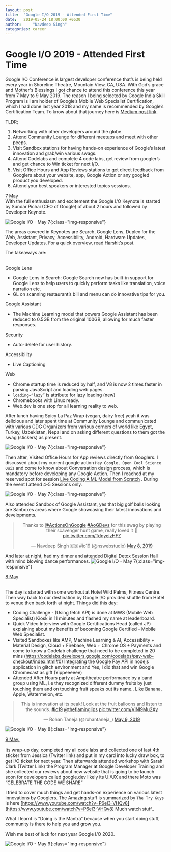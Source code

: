 ```yaml
---
layout: post
title:  "Google I/O 2019 - Attended First Time"
date:   2019-05-24 18:00:00 +0530
author:     "Navdeep Singh"
categories: career
---
```

Google I/O 2019 - Attended First Time
========================================================================

Google I/O Conference is largest developer conference that’s is being held every year in Shoreline Theatre, Mountain View, CA, USA. With God’s grace and Mother's Blessings I got chance to attend this conference this year from 7 May to 9 May 2019. The reason I being selected by Google India Skill Program is I am holder of Google’s Mobile Web Specialist Certification, which I had done last year 2018 and my name is recommended by Google’s Certification Team. To know about that journey here is [Medium post link](https://medium.com/@singhnavdeep/dream-in-years-plan-in-months-evaluate-in-weeks-ship-daily-5e44fdf8eea1).

TLDR;
1. Networking with other developers around the globe.
2. Attend Community Lounge for different meetups and meet with other peeps.
3. Visit Sandbox stations for having hands-on experience of Google’s latest innovation and grab/win various swags.
4. Attend Codelabs and complete 4 code labs, get review from googler’s and get chance to Win ticket for next I/O.
5. Visit Office Hours and App Reviews stations to get direct feedback from Googlers about your website, app, Google Action or any googled product you developed.
6. Attend your best speakers or interested topics sessions.

<u>7 May</u><br>
With the full enthusiasm and excitement the Google I/O Keynote is started by Sundar Pichai (CEO of Google) of about 2 hours and followed by Developer Keynote.

![Google I/O - May 7](/img/IMG_20190507_102419-COLLAGE.jpg){:class="img-responsive"}

The areas covered in Keynotes are Search, Google Lens, Duplex for the Web, Assistant, Privacy, Accessibility, Android, Hardware Updates, Developer Updates. For a quick overview, read [Harshit’s post](https://heartbeat.fritz.ai/google-i-o-2019-in-8-minutes-6b5d86b0a241).

The takeaways are:<br><br>

Google Lens
* Google Lens in Search: Google Search now has built-in support for Google Lens to help users to quickly perform tasks like translation, voice narration etc.
* GL on scanning restaurant’s bill and menu can do innovative tips for you.

Google Assistant
* The Machine Learning model that powers Google Assistant has been reduced to 0.5GB from the original 100GB, allowing for much faster responses.

Security
* Auto-delete for user history.

Accessibility
* Live Captioning

Web
* Chrome startup time is reduced by half, and V8 is now 2 times faster in parsing JavaScript and loading web pages.
* `loading=“lazy”` is attribute for lazy loading (new)
* Chromebooks with Linux ready.
* Web.dev is one stop for all learning reality to web.

After lunch having Spicy La Paz Wrap (vegan, dairy free) yeah it was delicious and later spent time at Community Lounge and communicated with various GDG Organizers from various corners of world like Egypt, Turkey, Uzbekistan, Nepal and on asking different questions to them got the swag (stickers) as present.

![Google I/O - May 7](/img/IMG_20190507_140008-COLLAGE.jpg){:class="img-responsive"}

Then after, Visited Office Hours for App reviews directly from Googlers.  I discussed about my current google action `Hey Google, Open Cool Science Quiz` and come to know about Conversation design process, which is mandatory before developing any Google Action. Then I reached at my reserved spot for session [Live Coding A ML Model from Scratch](https://www.youtube.com/watch?v=_RPHiqF2bSs&list=PLOU2XLYxmsILVTiOlMJdo7RQS55jYhsMi&index=31&t=0s) . During the event I attend 4-5 Sessions only.   

![Google I/O - May 7](/img/IMG_20190507_165754.jpg){:class="img-responsive"} 

Also attended Sandbox of Google Assistant, yes that big golf balls looking are Sanboxes areas where Google showcasing their latest innovations and developments.

<div style="text-align: center">
  <blockquote class="twitter-tweet" data-lang="en"><p lang="en" dir="ltr">Thanks to <a href="https://twitter.com/ActionsOnGoogle?ref_src=twsrc%5Etfw">@ActionsOnGoogle</a> <a href="https://twitter.com/hashtag/AoGDevs?src=hash&ref_src=twsrc%5Etfw">#AoGDevs</a> for this swag by playing their scavenger hunt game, really loved it 🥰 <a href="https://t.co/TdqyeizHFZ">pic.twitter.com/TdqyeizHFZ</a></p>&mdash; Navdeep Singh 🇺🇸 #io19 (@nswebstudio) <a href="https://twitter.com/nswebstudio/status/1125941875129499648?ref_src=twsrc%5Etfw">May 8, 2019</a></blockquote>
  <script async src="https://platform.twitter.com/widgets.js" charset="utf-8"></script>
</div>

And later at night, had my dinner and attended Digital Detox Session Hall with mind blowing dance performances. 
![Google I/O - May 7](/img/IMG_20190507_193955-COLLAGE.jpg){:class="img-responsive"} 

<u>8 May</u><br><br>

The day is started with some workout at Hotel Wild Palms, Fitness Centre. Then way back to our destination by Google I/O provided shuttle from Hotel to venue then back forth at night. 
Things did this day:
* Coding Challenge - (Using fetch API) is done at MWS (Mobile Web Specialist) Kiosk in 11 minutes and flashed my name at leaderboard.
* Quick Video Interview with Google Certifications Head (called JP) explaining about my benefits of becoming Google Certified - Mobile Web Specialist.
* Visited Sandboxes like AMP, Machine Learning & AI, Accessibility + Material Design, Cloud + Firebase, Web + Chrome OS + Payments and come to know a Codelab challenge that need to be completed in 20 mins (https://codelabs.developers.google.com/codelabs/pay-web-checkout/index.html#0) Integrating the Google Pay API in nodejs application in glitch environment and Yes, I did that and win Google Chromecast as gift (Yippeeeeee) 
* Attended After Hours party at Ampitheatre performance by a band group using ML, i.e they recognized different dummy fruits by just touching them and on touching fruit speaks out its name.. Like Banana, Apple, Watermelon, etc.

<div style="text-align: center">
<blockquote class="twitter-tweet" data-lang="en"><p lang="en" dir="ltr">This is innovation at its peak! Look at the fruit balloons and listen to the sounds. <a href="https://twitter.com/hashtag/io19?src=hash&ref_src=twsrc%5Etfw">#io19</a> <a href="https://twitter.com/theflaminglips?ref_src=twsrc%5Etfw">@theflaminglips</a> <a href="https://t.co/VlNl9Mu2Xy">pic.twitter.com/VlNl9Mu2Xy</a></p>&mdash; Rohan Taneja (@rohantaneja_) <a href="https://twitter.com/rohantaneja_/status/1126344275204009984?ref_src=twsrc%5Etfw">May 9, 2019</a></blockquote>
</div>

![Google I/O - May 8](/img/IMG_20190508_111628-COLLAGE.jpg){:class="img-responsive"} 

<u>9 May:</u><br><br>
Its wrap-up day, completed my all code labs and collected one of last 4th sticker from Jessica (Twitter link) and put in my card into lucky draw box, to get I/O ticket for next year.
Then afterwards attended workshop with Sarah Clark (Twitter Link) the Program Manager at Google Developer Training and she collected our reviews about new website that is going to be launch soon for developers called google.dev likely its UI/UX and there Moto was “CELEBRATE THE CODE WE SHARE”

I tried to cover much things and get hands-on experience on various latest innovations by Googlers. The Amazing stuff is summarized by `The Try Guys` is here [https://www.youtube.com/watch?v=P6el3-VHQv8](https://www.youtube.com/watch?v=P6el3-VHQv8) Much watch stuff..

What I learnt is "Doing is the Mantra” because when you start doing stuff, community is there to help you and grow you.

Wish me best of luck for next year Google I/O 2020.

![Google I/O - May 9](/IMG_20190509_100901-ANIMATION.gif){:class="img-responsive"} 
